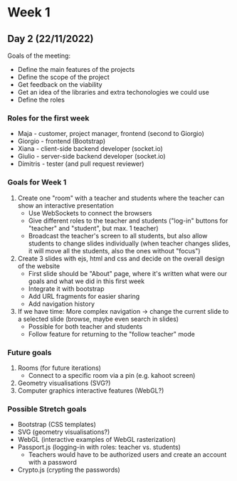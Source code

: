 # Week 1

## Day 2 (22/11/2022)
Goals of the meeting:
* Define the main features of the projects
* Define the scope of the project
* Get feedback on the viability
* Get an idea of the libraries and extra techonologies we could use
* Define the roles

### Roles for the first week
* Maja - customer, project manager, frontend (second to Giorgio)
* Giorgio - frontend (Bootstrap)
* Xiana - client-side backend developer (socket.io)
* Giulio - server-side backend developer (socket.io)
* Dimitris - tester (and pull request reviewer)

### Goals for Week 1
1. Create one "room" with a teacher and students where the teacher can show an interactive presentation
    * Use WebSockets to connect the browsers
    * Give different roles to the teacher and students ("log-in" buttons for "teacher" and "student", but max. 1 teacher)
    * Broadcast the teacher's screen to all students, but also allow students to change slides individually (when teacher changes slides, it will move all the students, also the ones without "focus")
2. Create 3 slides with ejs, html and css and decide on the overall design of the website
    * First slide should be "About" page, where it's written what were our goals and what we did in this first week
    * Integrate it with bootstrap
    * Add URL fragments for easier sharing
    * Add navigation history
3. If we have time: More complex navigation -> change the current slide to a selected slide (browse, maybe even search in slides)
    * Possible for both teacher and students
    * Follow feature for returning to the "follow teacher" mode

### Future goals
1. Rooms (for future iterations)
    * Connect to a specific room via a pin (e.g. kahoot screen)
2. Geometry visualisations (SVG?)
3. Computer graphics interactive features (WebGL?)

### Possible Stretch goals
* Bootstrap (CSS templates)
* SVG (geometry visualisations?)
* WebGL (interactive examples of WebGL rasterization)
* Passport.js (logging-in with roles: teacher vs. students)
    * Teachers would have to be authorized users and create an account with a password
* Crypto.js (crypting the passwords)



